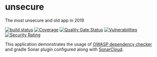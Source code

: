 # unsecure
The most unsecure and old app in 2019

[![build status](https://travis-ci.org/sriharisahu/unsecure.svg?branch=master "Current Build status" )](https://travis-ci.org/sriharisahu/unsecure)
[![Coverage](https://sonarcloud.io/api/project_badges/measure?project=sriharisahu_unsecure&metric=coverage)](https://sonarcloud.io/dashboard?id=sriharisahu_unsecure)
[![Quality Gate Status](https://sonarcloud.io/api/project_badges/measure?project=sriharisahu_unsecure&metric=alert_status)](https://sonarcloud.io/dashboard?id=sriharisahu_unsecure)
[![Vulnerabilities](https://sonarcloud.io/api/project_badges/measure?project=sriharisahu_unsecure&metric=vulnerabilities)](https://sonarcloud.io/dashboard?id=sriharisahu_unsecure)
[![Security Rating](https://sonarcloud.io/api/project_badges/measure?project=sriharisahu_unsecure&metric=security_rating)](https://sonarcloud.io/dashboard?id=sriharisahu_unsecure)

This application demonstrates the usage of [OWASP dependency checker](https://www.owasp.org/index.php/OWASP_Dependency_Check) and gradle Sonar plugin configured along with [SonarCloud](https://sonarcloud.io/dashboard?id=sriharisahu_unsecure).
